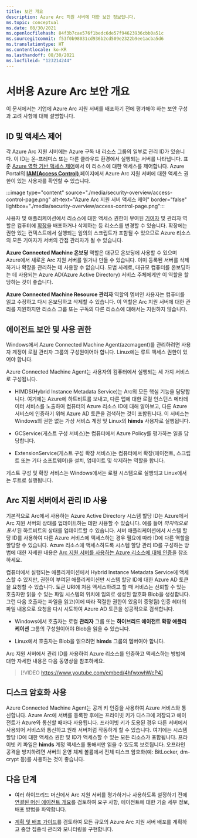 ```yaml
---
title: 보안 개요
description: Azure Arc 지원 서버에 대한 보안 정보입니다.
ms.topic: conceptual
ms.date: 08/30/2021
ms.openlocfilehash: 84f3b7cae576f1bedc6de57f94623936cbb0a51c
ms.sourcegitcommit: f53f0b98031cd936b2cd509e2322b9ee1acba5d6
ms.translationtype: HT
ms.contentlocale: ko-KR
ms.lasthandoff: 08/30/2021
ms.locfileid: "123214244"
---
```

# <a name="azure-arc-for-servers-security-overview"></a>서버용 Azure Arc 보안 개요

이 문서에서는 기업에 Azure Arc 지원 서버를 배포하기 전에 평가해야 하는 보안 구성과 고려 사항에 대해 설명합니다.

## <a name="identity-and-access-control"></a>ID 및 액세스 제어

각 Azure Arc 지원 서버에는 Azure 구독 내 리소스 그룹의 일부로 관리 ID가 있습니다. 이 ID는 온-프레미스 또는 다른 클라우드 환경에서 실행되는 서버를 나타냅니다. 표준 [Azure 역할 기반 액세스 제어](../../role-based-access-control/overview.md)에서 이 리소스에 대한 액세스를 제어합니다. Azure Portal의 [**IAM(Access Control)** ](../../role-based-access-control/role-assignments-portal.md) 페이지에서 Azure Arc 지원 서버에 대한 액세스 권한이 있는 사용자를 확인할 수 있습니다.

:::image type="content" source="./media/security-overview/access-control-page.png" alt-text="Azure Arc 지원 서버 액세스 제어" border="false" lightbox="./media/security-overview/access-control-page.png":::

사용자 및 애플리케이션에서 리소스에 대한 액세스 권한이 부여된 [기여자](../../role-based-access-control/built-in-roles.md#contributor) 및 관리자 역할은 컴퓨터에 [확장](manage-vm-extensions.md)을 배포하거나 삭제하는 등 리소스를 변경할 수 있습니다. 확장에는 권한 있는 컨텍스트에서 실행되는 임의의 스크립트가 포함될 수 있으므로 Azure 리소스의 모든 기여자가 서버의 간접 관리자가 될 수 있습니다.

**Azure Connected Machine 온보딩** 역할은 대규모 온보딩에 사용할 수 있으며 Azure에서 새로운 Arc 지원 서버를 읽거나 만들 수 있습니다. 이미 등록된 서버를 삭제하거나 확장을 관리하는 데 사용할 수 없습니다. 모범 사례로, 대규모 컴퓨터를 온보딩하는 데 사용되는 Azure AD(Azure Active Directory) 서비스 주체에게만 이 역할을 할당하는 것이 좋습니다.

**Azure Connected Machine Resource 관리자** 역할의 멤버인 사용자는 컴퓨터를 읽고 수정하고 다시 온보딩하고 삭제할 수 있습니다. 이 역할은 Arc 지원 서버에 대한 관리를 지원하지만 리소스 그룹 또는 구독의 다른 리소스에 대해서는 지원하지 않습니다.

## <a name="agent-security-and-permissions"></a>에이전트 보안 및 사용 권한

Windows에서 Azure Connected Machine Agent(azcmagent)를 관리하려면 사용자 계정이 로컬 관리자 그룹의 구성원이어야 합니다. Linux에는 루트 액세스 권한이 있어야 합니다.

Azure Connected Machine Agent는 사용자의 컴퓨터에서 실행되는 세 가지 서비스로 구성됩니다.

* HIMDS(Hybrid Instance Metadata Service)는 Arc의 모든 핵심 기능을 담당합니다. 여기에는 Azure에 하트비트를 보내고, 다른 앱에 대한 로컬 인스턴스 메타데이터 서비스를 노출하여 컴퓨터의 Azure 리소스 ID에 대해 알아보고, 다른 Azure 서비스에 인증하기 위해 Azure AD 토큰을 검색하는 것이 포함됩니다. 이 서비스는 Windows의 권한 없는 가상 서비스 계정 및 Linux의 **himds** 사용자로 실행됩니다.

* GCService(게스트 구성 서비스)는 컴퓨터에서 Azure Policy를 평가하는 일을 담당합니다.

* ExtensionService(게스트 구성 확장 서비스)는 컴퓨터에서 확장(에이전트, 스크립트 또는 기타 소프트웨어)을 설치, 업데이트 및 삭제하는 역할을 합니다.

게스트 구성 및 확장 서비스는 Windows에서는 로컬 시스템으로 실행되고 Linux에서는 루트로 실행됩니다.

## <a name="using-a-managed-identity-with-arc-enabled-servers"></a>Arc 지원 서버에서 관리 ID 사용

기본적으로 Arc에서 사용하는 Azure Active Directory 시스템 할당 ID는 Azure에서 Arc 지원 서버의 상태를 업데이트하는 데만 사용할 수 있습니다. 예를 들어 *마지막으로 표시* 된 하트비트의 상태를 업데이트할 수 있습니다. 서버 애플리케이션에서 시스템 할당 ID를 사용하여 다른 Azure 서비스에 액세스하는 경우 필요에 따라 ID에 다른 역할을 할당할 수 있습니다. Azure 리소스에 액세스하도록 시스템 할당 관리 ID를 구성하는 방법에 대한 자세한 내용은 [Arc 지원 서버를 사용하는 Azure 리소스에 대해 인증](managed-identity-authentication.md)을 참조하세요. 

컴퓨터에서 실행되는 애플리케이션에서 Hybrid Instance Metadata Service에 액세스할 수 있지만, 권한이 부여된 애플리케이션만 시스템 할당 ID에 대한 Azure AD 토큰을 요청할 수 있습니다. 토큰 URI에 처음 액세스하려고 할 때 서비스는 신뢰할 수 있는 호출자만 읽을 수 있는 파일 시스템의 위치에 임의로 생성된 암호화 Blob을 생성합니다. 그런 다음 호출자는 파일을 읽고(이에 따라 적절한 권한이 있음이 증명됨) 인증 헤더의 파일 내용으로 요청을 다시 시도하여 Azure AD 토큰을 성공적으로 검색합니다.

* Windows에서 호출자는 로컬 **관리자** 그룹 또는 **하이브리드 에이전트 확장 애플리케이션** 그룹의 구성원이어야 Blob을 읽을 수 있습니다.

* Linux에서 호출자는 Blob을 읽으려면 **himds** 그룹의 멤버여야 합니다.

Arc 지원 서버에서 관리 ID를 사용하여 Azure 리소스를 인증하고 액세스하는 방법에 대한 자세한 내용은 다음 동영상을 참조하세요.

> [!VIDEO https://www.youtube.com/embed/4hfwxwhWcP4]

## <a name="using-disk-encryption"></a>디스크 암호화 사용

Azure Connected Machine Agent는 공개 키 인증을 사용하여 Azure 서비스와 통신합니다. Azure Arc에 서버를 등록한 후에는 프라이빗 키가 디스크에 저장되고 에이전트가 Azure와 통신할 때마다 사용됩니다. 프라이빗 키가 도용된 경우 다른 서버에서 사용되어 서비스와 통신하고 원래 서버처럼 작동하게 할 수 있습니다. 여기에는 시스템 할당 ID에 대한 액세스 권한 및 ID가 액세스할 수 있는 모든 리소스가 포함됩니다. 프라이빗 키 파일은 **himds** 계정 액세스를 통해서만 읽을 수 있도록 보호됩니다. 오프라인 공격을 방지하려면 서버의 운영 체제 볼륨에서 전체 디스크 암호화(예: BitLocker, dm-crypt 등)를 사용하는 것이 좋습니다.

## <a name="next-steps"></a>다음 단계

* 여러 하이브리드 머신에서 Arc 지원 서버를 평가하거나 사용하도록 설정하기 전에 [연결된 머신 에이전트 개요](agent-overview.md)를 검토하여 요구 사항, 에이전트에 대한 기술 세부 정보, 배포 방법을 파악합니다.

* [계획 및 배포 가이드](plan-at-scale-deployment.md)를 검토하여 모든 규모의 Azure Arc 지원 서버 배포를 계획하고 중앙 집중식 관리와 모니터링을 구현합니다.
